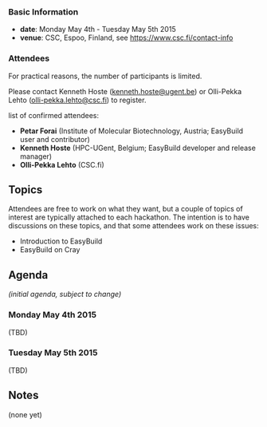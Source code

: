 ### Basic Information

* **date**: Monday May 4th - Tuesday May 5th 2015
* **venue**: CSC, Espoo, Finland, see https://www.csc.fi/contact-info

### Attendees

For practical reasons, the number of participants is limited.

Please contact Kenneth Hoste (kenneth.hoste@ugent.be) or Olli-Pekka Lehto (olli-pekka.lehto@csc.fi) to register.


list of confirmed attendees:

* **Petar Forai** (Institute of Molecular Biotechnology, Austria; EasyBuild user and contributor)
* **Kenneth Hoste** (HPC-UGent, Belgium; EasyBuild developer and release manager)
* **Olli-Pekka Lehto** (CSC.fi)

## Topics

Attendees are free to work on what they want, but a couple of topics of interest are typically attached to each hackathon. The intention is to have discussions on these topics, and that some attendees work on these issues:

* Introduction to EasyBuild
* EasyBuild on Cray

## Agenda

_(initial agenda, subject to change)_

### Monday May 4th 2015

(TBD)

### Tuesday May 5th 2015

(TBD)

## Notes

(none yet)
